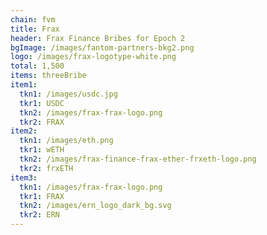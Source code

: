 ```yaml
---
chain: fvm
title: Frax
header: Frax Finance Bribes for Epoch 2
bgImage: /images/fantom-partners-bkg2.png
logo: /images/frax-logotype-white.png
total: 1,500
items: threeBribe
item1:
  tkn1: /images/usdc.jpg
  tkr1: USDC
  tkn2: /images/frax-frax-logo.png
  tkr2: FRAX
item2:
  tkn1: /images/eth.png
  tkr1: wETH
  tkn2: /images/frax-finance-frax-ether-frxeth-logo.png
  tkr2: frxETH
item3:
  tkn1: /images/frax-frax-logo.png
  tkr1: FRAX
  tkn2: /images/ern_logo_dark_bg.svg
  tkr2: ERN
---
```

